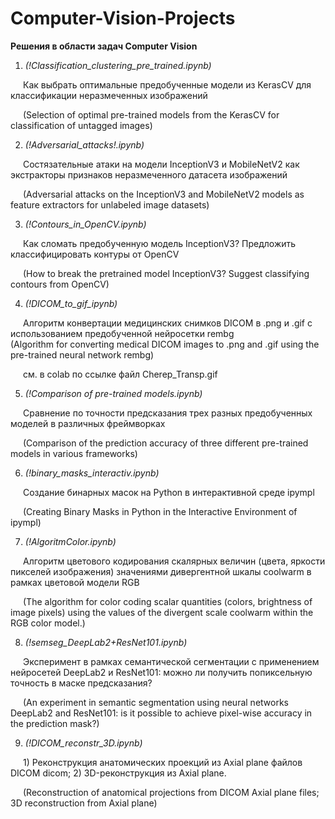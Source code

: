 # Computer-Vision-Projects
<b>Решения в области задач Computer Vision</b>

1. <i>(!Classification_clustering_pre_trained.ipynb)</i><br>
<p style="text-indent: 20px;">  
   Как выбрать оптимальные предобученные модели из KerasCV для классификации неразмеченных изображений <br> 
</p>
<p style="text-indent: 20px;">  
  (Selection of optimal pre-trained models from the KerasCV for classification of untagged images)

2. <i>(!Adversarial_attacks!.ipynb)</i><br>
<p style="text-indent: 20px;">  
   Состязательные атаки на модели InceptionV3 и MobileNetV2 как экстракторы признаков неразмеченного  датасета изображений <br>
</p>
<p style="text-indent: 20px;">
    (Adversarial attacks on the InceptionV3 and MobileNetV2 models as feature extractors for unlabeled image datasets)

3. <i>(!Сontours_in_OpenCV.ipynb)</i><br>
<p style="text-indent: 20px;">
   Как сломать предобученную модель InceptionV3? Предложить классифицировать контуры от OpenCV <br> 
</p>
<p style="text-indent: 20px;">  
  (How to break the pretrained model InceptionV3? Suggest classifying contours from OpenCV)

4. <i>(!DICOM_to_gif_ipynb)</i><br>
<p style="text-indent: 20px;">
   Алгоритм конвертации медицинских снимков DICOM в .png и .gif с использованием предобученной нейросетки rembg <br> (Algorithm for converting medical DICOM images to .png and .gif using the pre-trained neural network rembg)
</p>
<p style="text-indent: 20px;">
   см. в colab по ссылке файл Cherep_Transp.gif

5. <i>(!Comparison of pre-trained models.ipynb)</i><br>
<p style="text-indent: 20px;">
   Сравнение по точности предсказания трех разных предобученных моделей в различных фреймворках <br> 
</p>
<p style="text-indent: 20px;">
  (Comparison of the prediction accuracy of three different pre-trained models in various frameworks)  

6. <i>(!binary_masks_interactiv.ipynb)</i><br>
<p style="text-indent: 20px;">
   Создание бинарных масок на Python в интерактивной среде ipympl
</p>
<p style="text-indent: 20px;">
   (Creating Binary Masks in Python in the Interactive Environment of ipympl)

  
7. <i>(!AlgoritmColor.ipynb)</i><br>
<p style="text-indent: 20px;">
    Алгоритм цветового кодирования скалярных величин (цвета, яркости пикселей изображения) значениями дивергентной шкалы coolwarm в рамках цветовой модели RGB
</p>
<p style="text-indent: 20px;">
    (The algorithm for color coding scalar quantities (colors, brightness of image pixels) using the values of the divergent scale coolwarm within the RGB color model.)
</p>


8. <i>(!semseg_DeepLab2+ResNet101.ipynb)</i><br>
<p style="text-indent: 20px;">
   Эксперимент в рамках семантической сегментации с применением нейросетей DeepLab2 и ResNet101: можно ли получить попиксельную точность в маске предсказания?
</p>
<p style="text-indent: 20px;">
(An experiment in semantic segmentation using neural networks DeepLab2 and ResNet101: is it possible to achieve pixel-wise accuracy in the prediction mask?)
</p>


9. <i>(!DICOM_reconstr_3D.ipynb)</i><br>
<p style="text-indent: 20px;">
   1) Реконструкция анатомических проекций из Axial plane файлов DICOM dicom; 2) 3D-реконструкция из Axial plane. 
</p>
<p style="text-indent: 20px;">
(Reconstruction of anatomical projections from DICOM Axial plane files; 3D reconstruction from Axial plane)
</p>

